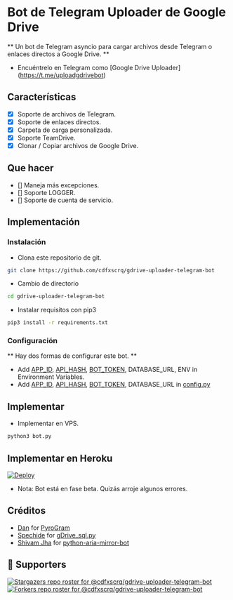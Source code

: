 # Bot de Telegram Uploader de Google Drive
** Un bot de Telegram asyncio para cargar archivos desde Telegram o enlaces directos a Google Drive. **
- Encuéntrelo en Telegram como [Google Drive Uploader] (https://t.me/uploadgdrivebot)

## Características
- [X] Soporte de archivos de Telegram.
- [X] Soporte de enlaces directos.
- [X] Carpeta de carga personalizada.
- [X] Soporte TeamDrive.
- [X] Clonar / Copiar archivos de Google Drive.

## Que hacer
- [] Maneja más excepciones.
- [] Soporte LOGGER.
- [] Soporte de cuenta de servicio.

## Implementación

### Instalación
- Clona este repositorio de git.
```sh 
git clone https://github.com/cdfxscrq/gdrive-uploader-telegram-bot
```
- Cambio de directorio
```sh 
cd gdrive-uploader-telegram-bot
```
- Instalar requisitos con pip3
```sh 
pip3 install -r requirements.txt
```

### Configuración
** Hay dos formas de configurar este bot. **
- Add [APP_ID](https://my.telegram.org/apps), [API_HASH](https://my.telegram.org/apps), [BOT_TOKEN](https://t.me/BotFather), DATABASE_URL, ENV in Environment Variables.
- Add [APP_ID](https://my.telegram.org/apps), [API_HASH](https://my.telegram.org/apps), [BOT_TOKEN](https://t.me/BotFather), DATABASE_URL in [config.py](./config.py)

## Implementar
- Implementar en VPS.
```sh 
python3 bot.py
```
## Implementar en Heroku

[![Deploy](https://www.herokucdn.com/deploy/button.svg)](https://heroku.com/deploy?template=https://github.com/AlessandroKlein/GDrive-Uploader-TG-Bot)

- Nota: Bot está en fase beta. Quizás arroje algunos errores.

## Créditos
- [Dan](https://github.com/delivrance) for [PyroGram](https://pyrogram.org)
- [Spechide](https://github.com/Spechide) for [gDrive_sql.py](./helpers/gDrive_sql.py)
- [Shivam Jha](https://github.com/lzzy12) for [python-aria-mirror-bot](https://github.com/lzzy12/python-aria-mirror-bot)

## :clap:  Supporters
[![Stargazers repo roster for @cdfxscrq/gdrive-uploader-telegram-bot](https://reporoster.com/stars/cdfxscrq/gdrive-uploader-telegram-bot)](https://github.com/cdfxscrq/gdrive-uploader-telegram-bot/stargazers)
[![Forkers repo roster for @cdfxscrq/gdrive-uploader-telegram-bot](https://reporoster.com/forks/cdfxscrq/gdrive-uploader-telegram-bot)](https://github.com/cdfxscrq/gdrive-uploader-telegram-bot/network/members)
